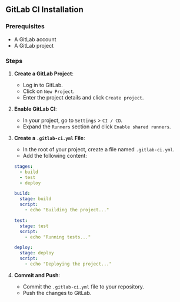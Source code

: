 ## GitLab CI Installation

### Prerequisites
- A GitLab account
- A GitLab project

### Steps
1. **Create a GitLab Project**:
    - Log in to GitLab.
    - Click on `New Project`.
    - Enter the project details and click `Create project`.

2. **Enable GitLab CI**:
    - In your project, go to `Settings` > `CI / CD`.
    - Expand the `Runners` section and click `Enable shared runners`.

3. **Create a `.gitlab-ci.yml` File**:
    - In the root of your project, create a file named `.gitlab-ci.yml`.
    - Add the following content:
    ```yaml
    stages:
      - build
      - test
      - deploy

    build:
      stage: build
      script:
        - echo "Building the project..."

    test:
      stage: test
      script:
        - echo "Running tests..."

    deploy:
      stage: deploy
      script:
        - echo "Deploying the project..."
    ```

4. **Commit and Push**:
    - Commit the `.gitlab-ci.yml` file to your repository.
    - Push the changes to GitLab.